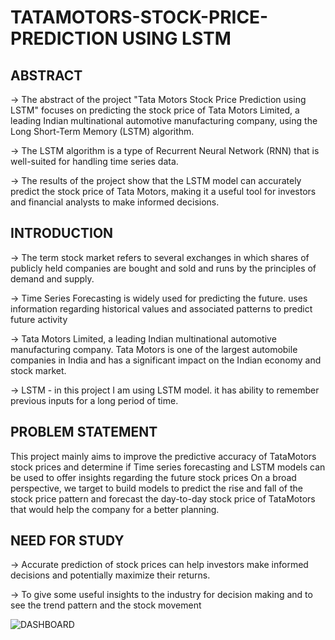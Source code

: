 # TATAMOTORS-STOCK-PRICE-PREDICTION USING LSTM

## ABSTRACT

 -> The abstract of the project "Tata Motors Stock Price Prediction using LSTM" focuses on predicting the stock price of Tata Motors Limited, a leading Indian multinational automotive manufacturing company, using the Long Short-Term Memory (LSTM) algorithm. 

-> The LSTM algorithm is a type of Recurrent Neural Network (RNN) that is well-suited for handling time series data. 

-> The results of the project show that the LSTM model can accurately predict the stock price of Tata Motors, making it a useful tool for investors and financial analysts to make informed decisions.


## INTRODUCTION

-> The term stock market refers to several exchanges in which shares of publicly held companies are bought and sold and runs by the principles of demand and supply.

-> Time Series Forecasting is widely used for predicting the future. uses information regarding historical values and associated patterns to predict future activity

-> Tata Motors Limited, a leading Indian multinational automotive manufacturing company. Tata Motors is one of the largest automobile companies in India and has a significant impact on the Indian economy and stock market.

-> LSTM - in this project I am using LSTM model. it has ability to remember previous inputs for a long period of time.

## PROBLEM STATEMENT 

This project mainly aims to improve the predictive accuracy of TataMotors stock prices and determine if Time series forecasting and LSTM models can be used to offer insights regarding the future stock prices On a broad perspective, we target to build models to predict the rise and fall of the stock price pattern and forecast the day-to-day stock price of TataMotors that would help the company for a better planning.

## NEED FOR STUDY 

-> Accurate prediction of stock prices can help investors make informed decisions and potentially maximize their returns.

-> To give some useful insights to the industry for decision making and to see the trend pattern and the stock movement


![DASHBOARD](https://user-images.githubusercontent.com/85839342/219654389-e2459cf4-d9a0-4afe-8b5d-cf92f4457fbe.jpeg)

